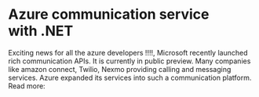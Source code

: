 # Azure communication service with .NET
Exciting news for all the azure developers !!!!, Microsoft recently launched rich communication APIs. It is currently in public preview.
Many companies like amazon connect, Twilio, Nexmo providing calling and messaging services. Azure expanded its services into such a communication platform.
Read more:
